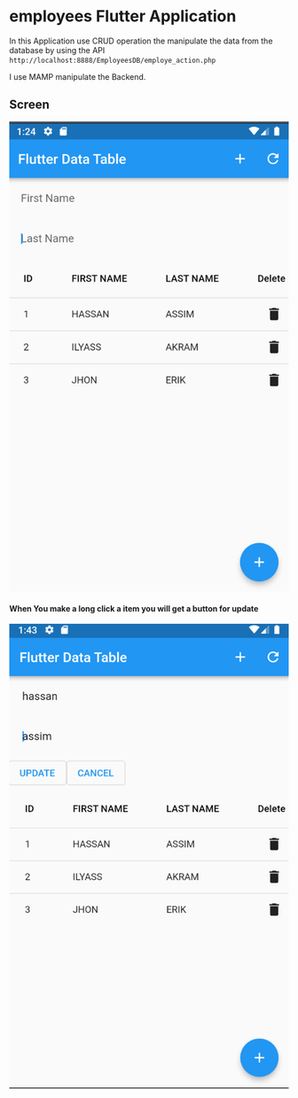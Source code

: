 # employees Flutter Application

In this Application use CRUD operation the manipulate the data from the database
by using the API `http://localhost:8888/EmployeesDB/employe_action.php`

I use MAMP manipulate the Backend.

## Screen
![](./capture/cap.png)

#### When You make a long click a item you will get a button for update
![](./capture/cap2.png)


